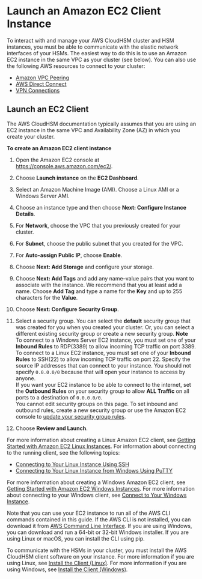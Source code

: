 # Launch an Amazon EC2 Client Instance<a name="launch-client-instance"></a>

To interact with and manage your AWS CloudHSM cluster and HSM instances, you must be able to communicate with the elastic network interfaces of your HSMs\. The easiest way to do this is to use an Amazon EC2 instance in the same VPC as your cluster \(see below\)\. You can also use the following AWS resources to connect to your cluster: 
+ [Amazon VPC Peering](http://docs.aws.amazon.com/vpc/latest/peering/Welcome.html)
+ [AWS Direct Connect](https://aws.amazon.com/documentation/direct-connect/)
+ [VPN Connections](https://docs.aws.amazon.com/AmazonVPC/latest/UserGuide/vpn-connections.html)

## Launch an EC2 Client<a name="launch-client-instance-ec2"></a>

The AWS CloudHSM documentation typically assumes that you are using an EC2 instance in the same VPC and Availability Zone \(AZ\) in which you create your cluster\. 

**To create an Amazon EC2 client instance**

1. Open the Amazon EC2 console at [https://console\.aws\.amazon\.com/ec2/](https://console.aws.amazon.com/ec2/)\.

1. Choose **Launch instance** on the **EC2 Dashboard**\.

1. Select an Amazon Machine Image \(AMI\)\. Choose a Linux AMI or a Windows Server AMI\.

1. Choose an instance type and then choose **Next: Configure Instance Details**\.

1. For **Network**, choose the VPC that you previously created for your cluster\.

1. For **Subnet**, choose the public subnet that you created for the VPC\.

1. For **Auto\-assign Public IP**, choose **Enable**\.

1. Choose **Next: Add Storage** and configure your storage\.

1. Choose **Next: Add Tags** and add any name–value pairs that you want to associate with the instance\. We recommend that you at least add a name\. Choose **Add Tag** and type a name for the **Key** and up to 255 characters for the **Value**\. 

1. Choose **Next: Configure Security Group**\.

1. Select a security group\. You can select the **default** security group that was created for you when you created your cluster\. Or, you can select a different existing security group or create a new security group\. 
**Note**  
To connect to a Windows Server EC2 instance, you must set one of your **Inbound Rules** to RDP\(3389\) to allow incoming TCP traffic on port 3389\. To connect to a Linux EC2 instance, you must set one of your **Inbound Rules** to SSH\(22\) to allow incoming TCP traffic on port 22\. Specify the source IP addresses that can connect to your instance\. You should not specify `0.0.0.0/0` because that will open your instance to access by anyone\.   
If you want your EC2 instance to be able to connect to the internet, set the **Outbound Rules** on your security group to allow **ALL Traffic** on all ports to a destination of `0.0.0.0/0`\.   
You cannot edit security groups on this page\. To set inbound and outbound rules, create a new security group or use the Amazon EC2 console to [update your security group rules](http://docs.aws.amazon.com/AWSEC2/latest/UserGuide/using-network-security.html#updating-security-group-rules)\.

1. Choose **Review and Launch**\.

For more information about creating a Linux Amazon EC2 client, see [Getting Started with Amazon EC2 Linux Instances](http://docs.aws.amazon.com/AWSEC2/latest/UserGuide/EC2_GetStarted.html)\. For information about connecting to the running client, see the following topics: 
+ [Connecting to Your Linux Instance Using SSH](http://docs.aws.amazon.com/AWSEC2/latest/UserGuide/AccessingInstancesLinux.html)
+ [Connecting to Your Linux Instance from Windows Using PuTTY](http://docs.aws.amazon.com/AWSEC2/latest/UserGuide/putty.html)

For more information about creating a Windows Amazon EC2 client, see [Getting Started with Amazon EC2 Windows Instances](http://docs.aws.amazon.com/AWSEC2/latest/WindowsGuide/EC2_GetStarted.html)\. For more information about connecting to your Windows client, see [Connect to Your Windows Instance](http://docs.aws.amazon.com/AWSEC2/latest/WindowsGuide/EC2_GetStarted.html#ec2-connect-to-instance-windows)\. 

Note that you can use your EC2 instance to run all of the AWS CLI commands contained in this guide\. If the AWS CLI is not installed, you can download it from [AWS Command Line Interface](https://aws.amazon.com/cli/)\. If you are using Windows, you can download and run a 64\-bit or 32\-bit Windows installer\. If you are using Linux or macOS, you can install the CLI using pip\. 

To communicate with the HSMs in your cluster, you must install the AWS CloudHSM client software on your instance\. For more information if you are using Linux, see [Install the Client \(Linux\)](install-and-configure-client-linux.md)\. For more information if you are using Windows, see [Install the Client \(Windows\)](install-and-configure-client-win.md)\. 